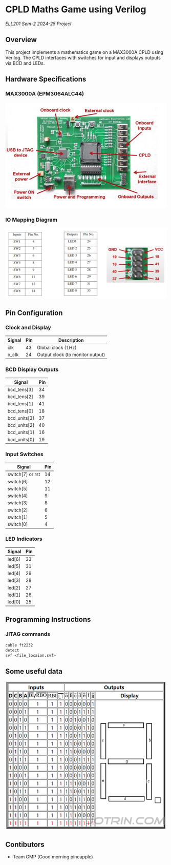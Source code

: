 # CPLD Maths Game using Verilog

*ELL201 Sem-2 2024-25 Project*

## Overview

This project implements a mathematics game on a MAX3000A CPLD using Verilog. The CPLD interfaces with switches for input and displays outputs via BCD and LEDs.

## Hardware Specifications

### MAX3000A (EPM3064ALC44)
![MAX3000A CPLD](./images/max3000A.png)

### IO Mapping Diagram
![IO Mapping](./images/IO%20mapping.png)

## Pin Configuration

### Clock and Display
| Signal | Pin | Description |
|--------|-----|-------------|
| clk    | 43  | Global clock (1Hz) |
| o_clk  | 24  | Output clock (to monitor output) |

### BCD Display Outputs
| Signal | Pin |
|--------|-----|
| bcd_tens[3] | 34 |
| bcd_tens[2] | 39 |
| bcd_tens[1] | 41 |
| bcd_tens[0] | 18 |
| bcd_units[3] | 37 |
| bcd_units[2] | 40 |
| bcd_units[1] | 16 |
| bcd_units[0] | 19 |

### Input Switches
| Signal | Pin |
|--------|-----|
| switch[7] or rst | 14 |
| switch[6] | 12 |
| switch[5] | 11 |
| switch[4] | 9 |
| switch[3] | 8 |
| switch[2] | 6 |
| switch[1] | 5 |
| switch[0] | 4 |

### LED Indicators
| Signal | Pin |
|--------|-----|
| led[6] | 33 |
| led[5] | 31 |
| led[4] | 29 |
| led[3] | 28 |
| led[2] | 27 |
| led[1] | 26 |
| led[0] | 25 |

## Programming Instructions

### JITAG commands
```
cable ft2232
detect
svf <file_locaion.svf>
```

## Some useful data
![](./images/7447_to_display_mapp.png)

## Contibutors
- Team GMP (Good morning pineapple)